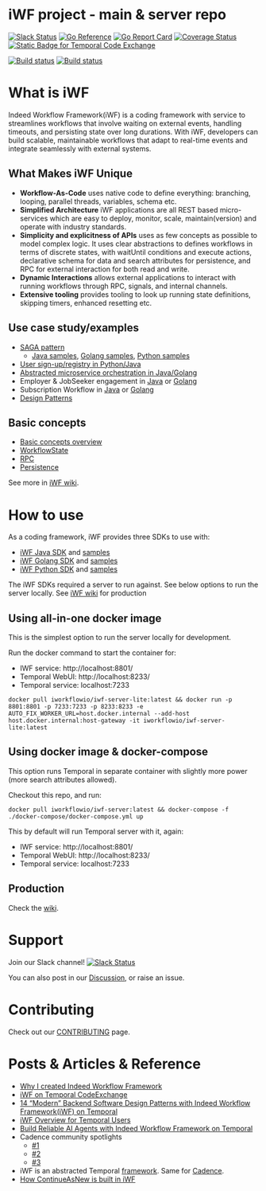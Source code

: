 # iWF project - main & server repo

[![Slack Status](https://img.shields.io/badge/slack-join_chat-white.svg?logo=slack&style=social)](http://iworkflow-slack.work)
[![Go Reference](https://pkg.go.dev/badge/github.com/indeedeng/iwf.svg)](https://pkg.go.dev/github.com/indeedeng/iwf)
[![Go Report Card](https://goreportcard.com/badge/github.com/indeedeng/iwf)](https://goreportcard.com/report/github.com/indeedeng/iwf)
[![Coverage Status](https://codecov.io/github/indeedeng/iwf/coverage.svg?branch=main)](https://app.codecov.io/gh/indeedeng/iwf/branch/main)
[![Static Badge for Temporal Code Exchange](https://img.shields.io/badge/Temporal-Code_Exchange_Featured-blue?style=flat-square&logo=temporal&labelColor=141414&color=444CE7)](https://temporal.io/code-exchange/indeed-workflow-framework-iwf)

[![Build status](https://github.com/indeedeng/iwf/actions/workflows/ci-cadence-integ-test.yml/badge.svg?branch=main)](https://github.com/indeedeng/iwf/actions/workflows/ci-cadence-integ-test.yml)
[![Build status](https://github.com/indeedeng/iwf/actions/workflows/ci-temporal-integ-test.yml/badge.svg?branch=main)](https://github.com/indeedeng/iwf/actions/workflows/ci-temporal-integ-test.yml)


# What is iWF
Indeed Workflow Framework(iWF) is a coding framework with service to streamlines workflows that involve waiting on external events, handling timeouts, 
and persisting state over long durations. With iWF, developers can build scalable, maintainable workflows that adapt to real-time events and integrate seamlessly with external systems. 

## What Makes iWF Unique 
* **Workflow-As-Code** uses native code to define everything: branching, looping, parallel threads, variables, schema etc.
* **Simplified Architecture** iWF applications are all REST based micro-services which are easy to deploy, monitor, scale, maintain(version) and operate with industry standards.
* **Simplicity and explicitness of APIs** uses as few concepts as possible to model complex logic. It uses clear abstractions to defines workflows in terms of discrete states, with waitUntil conditions and execute actions, declarative schema for data and search attributes for persistence, and RPC for external interaction for both read and write.
* **Dynamic Interactions** allows external applications to interact with running workflows through RPC, signals, and internal channels.
* **Extensive tooling** provides tooling to look up running state definitions, skipping timers, enhanced resetting etc.

## Use case study/examples
* [SAGA pattern](https://medium.com/@qlong/saga-pattern-deep-dive-with-indeed-workflow-engine-b7e82c59e51f?sk=672abd70b0e092d4cda7788276c5a241)
  * [Java samples](https://github.com/indeedeng/iwf-java-samples/tree/main/src/main/java/io/iworkflow/workflow/money/transfer), [Golang samples](https://github.com/indeedeng/iwf-golang-samples/tree/main/workflows/moneytransfer), [Python samples](https://github.com/indeedeng/iwf-python-samples/tree/main/moneytransfer)
* [User sign-up/registry in Python/Java](https://github.com/indeedeng/iwf/wiki/Use-case-study-%E2%80%90%E2%80%90-user-signup-workflow)
* [Abstracted microservice orchestration in Java/Golang](https://github.com/indeedeng/iwf/wiki/Use-case-study-%E2%80%90%E2%80%90-Microservice-Orchestration)
* Employer & JobSeeker engagement in [Java](https://github.com/indeedeng/iwf-java-samples/tree/main/src/main/java/io/iworkflow/workflow/engagement) or [Golang](https://github.com/indeedeng/iwf-golang-samples/blob/main/workflows/engagement)
* Subscription Workflow in [Java](https://github.com/indeedeng/iwf-java-samples/tree/main/src/main/java/io/iworkflow/workflow/subscription) or [Golang](https://github.com/indeedeng/iwf-golang-samples/blob/main/workflows/subscription)
* [Design Patterns](https://medium.com/@qlong/iwf-design-patterns-936a48336766)

## Basic concepts
* [Basic concepts overview](https://github.com/indeedeng/iwf/wiki/Basic-concepts-overview)
* [WorkflowState](https://github.com/indeedeng/iwf/wiki/WorkflowState)
* [RPC](https://github.com/indeedeng/iwf/wiki/RPC)
* [Persistence](https://github.com/indeedeng/iwf/wiki/Persistence)

See more in [iWF wiki](https://github.com/indeedeng/iwf/wiki).

# How to use

As a coding framework, iWF provides three SDKs to use with:

* [iWF Java SDK](https://github.com/indeedeng/iwf-java-sdk) and [samples](https://github.com/indeedeng/iwf-java-samples)
* [iWF Golang SDK](https://github.com/indeedeng/iwf-golang-sdk) and [samples](https://github.com/indeedeng/iwf-golang-samples)
* [iWF Python SDK](https://github.com/indeedeng/iwf-python-sdk) and [samples](https://github.com/indeedeng/iwf-python-samples)

The iWF SDKs required a server to run against. See below options to run the server locally. See [iWF wiki](https://github.com/indeedeng/iwf/wiki) for production 

## Using all-in-one docker image

This is the simplest option to run the server locally for development.

Run the docker command to start the container for:
* IWF service: http://localhost:8801/
* Temporal WebUI: http://localhost:8233/
* Temporal service: localhost:7233
```shell
docker pull iworkflowio/iwf-server-lite:latest && docker run -p 8801:8801 -p 7233:7233 -p 8233:8233 -e AUTO_FIX_WORKER_URL=host.docker.internal --add-host host.docker.internal:host-gateway -it iworkflowio/iwf-server-lite:latest
```

## Using docker image & docker-compose

This option runs Temporal in separate container with slightly more power (more search attributes allowed).

Checkout this repo, and run:

```shell
docker pull iworkflowio/iwf-server:latest && docker-compose -f ./docker-compose/docker-compose.yml up
```

This by default will run Temporal server with it, again:
* IWF service: http://localhost:8801/
* Temporal WebUI: http://localhost:8233/
* Temporal service: localhost:7233

## Production
Check the [wiki](https://github.com/indeedeng/iwf/wiki/iWF-Server-Operations#how-to-deploy).

# Support

Join our Slack channel! [![Slack Status](https://img.shields.io/badge/slack-join_chat-white.svg?logo=slack&style=social)](http://iworkflow-slack.work)

You can also post in our [Discussion](https://github.com/indeedeng/iwf/discussions), or raise an issue.

# Contributing

Check out our [CONTRIBUTING](https://github.com/indeedeng/iwf/blob/main/CONTRIBUTING.md) page.


# Posts & Articles & Reference
* [Why I created Indeed Workflow Framework](https://medium.com/@qlong/a-letter-to-cadence-temporal-and-workflow-tech-community-b32e9fa97a0c)
* [iWF on Temporal CodeExchange](https://temporal.io/code-exchange/indeed-workflow-framework-iwf)
* [14 “Modern” Backend Software Design Patterns with Indeed Workflow Framework(iWF) on Temporal](https://medium.com/@qlong/iwf-design-patterns-936a48336766)
* [iWF Overview for Temporal Users](https://medium.com/@qlong/iwf-overview-for-temporal-users-part1-programming-model-difference-9f58e4793cfa)
* [Build Reliable AI Agents with Indeed Workflow Framework on Temporal](https://medium.com/@qlong/build-reliable-ai-agents-with-iwf-on-temporal-7f1a101e000b)
* Cadence community spotlights
  * [#1](https://cadenceworkflow.io/blog/2023/01/31/community-spotlight-january-2023/)
  * [#2](https://cadenceworkflow.io/blog/2023/11/30/community-spotlight-update-november-2023/)
  * [#3](https://cadenceworkflow.io/blog/2023/08/31/community-spotlight-august-2023/)
* iWF is an abstracted Temporal [framework](https://github.com/temporalio/awesome-temporal). Same for [Cadence](https://github.com/uber/cadence#cadence).
* [How ContinueAsNew is built in iWF](https://medium.com/@qlong/guide-to-continueasnew-in-cadence-temporal-workflow-using-iwf-as-an-example-part-1-c24ae5266f07)
